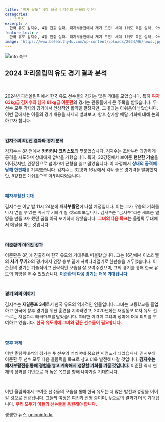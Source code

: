 ```yaml
---
title: ‘여자 유도’ 4강 좌절 김지수의 눈물의 이유!
categories:
  - 스포츠
excerpt: >
  한국 유도 김지수, 4강 진출 실패… 패자부활전에서 재기 도전! 세계 1위도 꺾은 실력, 아쉬움 속 금메달 꿈은 계속된다. 이준환은 남자 81㎏ 8강에서 기대감을 모으며 선전 중!
feature_text: >
  한국 유도 김지수, 4강 진출 실패… 패자부활전에서 재기 도전! 세계 1위도 꺾은 실력, 아쉬움 속 금메달 꿈은 계속된다. 이준환은 남자 81㎏ 8강에서 기대감을 모으며 선전 중!
image: 'https://www.behealthy4u.com/wp-content/uploads/2024/06/news.jpg'
---
```


<p><img src="https://www.behealthy4u.com/wp-content/uploads/2024/06/news.jpg" alt="info 속보" /></p>

<h2 data-ke-size="size26">2024 파리올림픽 유도 경기 결과 분석</h2>

<p data-ke-size="size16">&nbsp;</p>

<p>2024년 파리올림픽에서 한국 유도 선수들의 경기는 많은 기대를 모았습니다. 특히 <b><span style="color: #ee2323;">여자 63kg급 김지수와 남자 81kg급 이준환</span></b>의 경기는 관중들에게 큰 주목을 받았습니다. 두 선수 모두 각자의 경기에서 인상적인 활약을 펼쳤지만, 그 결과는 아쉬움이 남았습니다. 이번 글에서는 이들의 경기 내용을 자세히 살펴보고, 향후 참가할 메달 기회에 대해 논의하고자 합니다.</p>

<p data-ke-size="size16">&nbsp;</p>

<p><b><span style="background-color: #21538527;">김지수의 8강전 결과와 경기 분석</span></b></p>

<p>김지수는 8강전에서 <b>카타리나 크리스토</b>와 맞붙었습니다. 김지수는 초반부터 과감하게 공격을 시도하며 상대에게 압박을 가했습니다. 특히, 32강전에서 보여준 <b>현란한 기술</b>을 이어갔지만, 연장전으로 넘어가며 균형을 잃고 말았습니다. 이 과정에서 <b><span style="color: #1a5490;">상대의 공격에 당해 한판패</span></b>를 기록했습니다. 김지수는 32강과 16강에서 각각 좋은 경기력을 발휘했지만, 8강전은 아쉬움으로 마무리되었습니다. </p>

<p data-ke-size="size16">&nbsp;</p>

<p><b><span style="color: #1a5490;">패자부활전 기대</span></b></p>

<p>김지수는 이날 밤 11시 24분에 <b>패자부활전</b>에 나설 예정입니다. 이는 그가 우승의 기회를 다시 얻을 수 있는 마지막 기회가 될 것으로 보입니다. 김지수는 “금지수”라는 새로운 별명을 만들고자 했던 꿈을 아직 포기하지 않았습니다. <b><span style="color: #ee2323;">그녀의 다음 목표</span></b>는 올림픽 무대에서 메달을 따는 것입니다. </p>

<p data-ke-size="size16">&nbsp;</p>

<p><b><span style="background-color: #21538527;">이준환의 이어진 성과</span></b></p>

<p>이준환은 8강에 진출하며 한국 유도의 기대주로 떠올랐습니다. 그는 16강에서 이스라엘의 <b>사기 무키</b>와의 경기에서 연장 승부 끝에 허벅다리걸기로 한판승을 거두었습니다. 이준환의 경기는 기술적이고 전략적인 모습을 잘 보여주었으며, 그의 경기를 통해 한국 유도의 희망을 볼 수 있었습니다. <b><span style="color: #1a5490;">이준환의 다음 경기는 더욱 기대됩니다.</span></b></p>

<p data-ke-size="size16">&nbsp;</p>

<p><b><span style="background-color: #21538527;">경기 외의 이야기</span></b></p>

<p>김지수는 <b>재일동포 3세</b>로서 한국 유도의 역사적인 인물입니다. 그녀는 고등학교를 졸업하고 한국에 향후 경기를 위한 훈련을 지속하였고, 2020년에는 재일동포 여자 유도 선수로는 처음으로 태극마크를 달았습니다. 이러한 이력이 그녀의 성과에 더욱 의미를 부여하고 있습니다. <b><span style="color: #ee2323;">한국 유도계에 그녀와 같은 선수들이 필요합니다.</span></b></p>

<p data-ke-size="size16">&nbsp;</p>

<p><b><span style="color: #1a5490;">향후 과제</span></b></p>

<p>이번 올림픽에서의 경기는 두 선수의 커리어에 중요한 이정표가 되었습니다. 김지수와 이준환 두 선수 모두 다음 올림픽을 목표로 삼고 더욱 발전해 나갈 것입니다. <b><span style="background-color: #21538527;">김지수는 패자부활전을 통해 경험을 쌓고 계속해서 성장할 기회를 가질 것입니다.</span></b> 이준환 역시 현재의 성과를 기반으로 더 높은 목표를 향해 나아가길 기대합니다. </p>

<p data-ke-size="size16">&nbsp;</p>

<p>이번 올림픽에서 보여준 선수들의 모습을 통해 한국 유도는 더 많은 발전과 성장을 이어갈 것으로 전망됩니다. 그들의 여정은 여전히 진행 중이며, 앞으로의 결과가 더욱 기대됩니다. <b><span style="color: #ee2323;">우리 모두가 이들의 선수들을 응원해야 합니다.</span></b></p>
생생한 뉴스, <a href="https://onioninfo.kr" rel="dofollow">onioninfo.kr</a>


